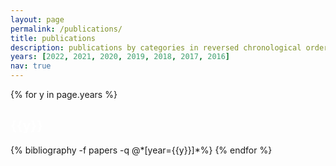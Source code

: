 ```yaml
---
layout: page
permalink: /publications/
title: publications
description: publications by categories in reversed chronological order.
years: [2022, 2021, 2020, 2019, 2018, 2017, 2016]
nav: true
---
```


<div class="publications">

{% for y in page.years %}
  <h2 class="year" style="color: white;">{{y}}</h2>
  {% bibliography -f papers -q @*[year={{y}}]*%}
{% endfor %}

</div>
